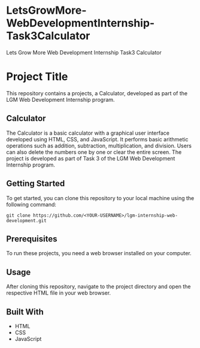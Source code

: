 # LetsGrowMore-WebDevelopmentInternship-Task3Calculator
Lets Grow More Web Development Internship Task3 Calculator

# Project Title

This repository contains a projects, a Calculator, developed as part of the LGM Web Development Internship program.

## Calculator

The Calculator is a basic calculator with a graphical user interface developed using HTML, CSS, and JavaScript. It performs basic arithmetic operations such as addition, subtraction, multiplication, and division. Users can also delete the numbers one by one or clear the entire screen. The project is developed as part of Task 3 of the LGM Web Development Internship program.

## Getting Started

To get started, you can clone this repository to your local machine using the following command:

```
git clone https://github.com/<YOUR-USERNAME>/lgm-internship-web-development.git
```

## Prerequisites

To run these projects, you need a web browser installed on your computer.

## Usage

After cloning this repository, navigate to the project directory and open the respective HTML file in your web browser.

## Built With

- HTML
- CSS
- JavaScript
